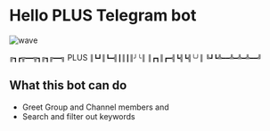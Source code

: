 # Hello PLUS Telegram bot

![wave](https://emojipedia-us.s3.amazonaws.com/source/microsoft-teams/337/waving-hand_1f44b.png)

`╔┓┏╦━━╦┓╔┓╔━━╗` PLUS
`║┗┛║┗━╣┃║┃║╯╰║`
`║┏┓║┏━╣┗╣┗╣╰╯║`
`╚┛┗╩━━╩━╩━╩━━╝`

## What this bot can do

- Greet Group and Channel members and
- Search and filter out keywords
